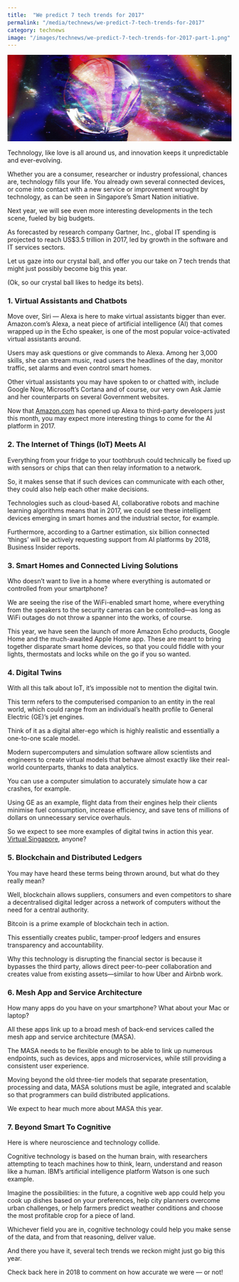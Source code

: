 ```yaml
---
title:  "We predict 7 tech trends for 2017"
permalink: "/media/technews/we-predict-7-tech-trends-for-2017"
category: technews
image: "/images/technews/we-predict-7-tech-trends-for-2017-part-1.png"
---
```


![we predict 7 tech trends for 2017](/images/technews/we-predict-7-tech-trends-for-2017-part-1.png)

Technology, like love is all around us, and innovation keeps it unpredictable and ever-evolving.

Whether you are a consumer, researcher or industry professional, chances are, technology fills your life. You already own several connected devices, or come into contact with a new service or improvement wrought by technology, as can be seen in Singapore’s Smart Nation initiative.

Next year, we will see even more interesting developments in the tech scene, fueled by big budgets.

As forecasted by research company Gartner, Inc., global IT spending is projected to reach US$3.5 trillion in 2017, led by growth in the software and IT services sectors.

Let us gaze into our crystal ball, and offer you our take on 7 tech trends that might just possibly become big this year.

(Ok, so our crystal ball likes to hedge its bets).

### **1. Virtual Assistants and Chatbots**

Move over, Siri — Alexa is here to make virtual assistants bigger than ever. Amazon.com’s Alexa, a neat piece of artificial intelligence (AI) that comes wrapped up in the Echo speaker, is one of the most popular voice-activated virtual assistants around.

Users may ask questions or give commands to Alexa. Among her 3,000 skills, she can stream music, read users the headlines of the day, monitor traffic, set alarms and even control smart homes.

Other virtual assistants you may have spoken to or chatted with, include Google Now, Microsoft’s Cortana and of course, our very own Ask Jamie and her counterparts on several Government websites.

Now that [Amazon.com](https://www.amazon.com/) has opened up Alexa to third-party developers just this month, you may expect more interesting things to come for the AI platform in 2017.

### **2. The Internet of Things (IoT) Meets AI**

Everything from your fridge to your toothbrush could technically be fixed up with sensors or chips that can then relay information to a network.

So, it makes sense that if such devices can communicate with each other, they could also help each other make decisions.

Technologies such as cloud-based AI, collaborative robots and machine learning algorithms means that in 2017, we could see these intelligent devices emerging in smart homes and the industrial sector, for example.

Furthermore, according to a Gartner estimation, six billion connected ‘things’ will be actively requesting support from AI platforms by 2018, Business Insider reports.

### **3. Smart Homes and Connected Living Solutions**

Who doesn’t want to live in a home where everything is automated or controlled from your smartphone?

We are seeing the rise of the WiFi-enabled smart home, where everything from the speakers to the security cameras can be controlled—as long as WiFi outages do not throw a spanner into the works, of course.

This year, we have seen the launch of more Amazon Echo products, Google Home and the much-awaited Apple Home app. These are meant to bring together disparate smart home devices, so that you could fiddle with your lights, thermostats and locks while on the go if you so wanted.

### **4. Digital Twins**
With all this talk about IoT, it’s impossible not to mention the digital twin.

This term refers to the computerised companion to an entity in the real world, which could range from an individual’s health profile to General Electric (GE)’s jet engines.

Think of it as a digital alter-ego which is highly realistic and essentially a one-to-one scale model.

Modern supercomputers and simulation software allow scientists and engineers to create virtual models that behave almost exactly like their real-world counterparts, thanks to data analytics.

You can use a computer simulation to accurately simulate how a car crashes, for example.                         

Using GE as an example, flight data from their engines help their clients minimise fuel consumption, increase efficiency, and save tens of millions of dollars on unnecessary service overhauls.

So we expect to see more examples of digital twins in action this year. [Virtual Singapore](https://www.nrf.gov.sg/programmes/virtual-singapore), anyone?

### **5. Blockchain and Distributed Ledgers**
You may have heard these terms being thrown around, but what do they really mean?

Well, blockchain allows suppliers, consumers and even competitors to share a decentralised digital ledger across a network of computers without the need for a central authority.

Bitcoin is a prime example of blockchain tech in action.

This essentially creates public, tamper-proof ledgers and ensures transparency and accountability.

Why this technology is disrupting the financial sector is because it bypasses the third party, allows direct peer-to-peer collaboration and creates value from existing assets—similar to how Uber and Airbnb work.

### **6. Mesh App and Service Architecture**
How many apps do you have on your smartphone? What about your Mac or laptop?

All these apps link up to a broad mesh of back-end services called the mesh app and service architecture (MASA).

The MASA needs to be flexible enough to be able to link up numerous endpoints, such as devices, apps and microservices, while still providing a consistent user experience.

Moving beyond the old three-tier models that separate presentation, processing and data, MASA solutions must be agile, integrated and scalable so that programmers can build distributed applications.

We expect to hear much more about MASA this year.

### **7. Beyond Smart To Cognitive**
Here is where neuroscience and technology collide.

Cognitive technology is based on the human brain, with researchers attempting to teach machines how to think, learn, understand and reason like a human. IBM’s artificial intelligence platform Watson is one such example.

Imagine the possibilities: in the future, a cognitive web app could help you cook up dishes based on your preferences, help city planners overcome urban challenges, or help farmers predict weather conditions and choose the most profitable crop for a piece of land.

Whichever field you are in, cognitive technology could help you make sense of the data, and from that reasoning, deliver value. 

And there you have it, several tech trends we reckon might just go big this year.

Check back here in 2018 to comment on how accurate we were — or not!

